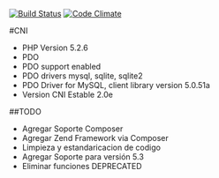 
[![Build Status](https://travis-ci.org/sbarrat/cni.svg)](https://travis-ci.org/sbarrat/cni)
[![Code Climate](https://codeclimate.com/github/sbarrat/cni/badges/gpa.svg)](https://codeclimate.com/github/sbarrat/cni)

#CNI
- PHP Version 5.2.6
- PDO
- PDO support	enabled
- PDO drivers 	mysql, sqlite, sqlite2
- PDO Driver for MySQL, client library version	5.0.51a
- Version CNI Estable 2.0e

##TODO
- Agregar Soporte Composer
- Agregar Zend Framework via Composer
- Limpieza y estandaricacion de codigo
- Agregar Soporte para versión 5.3
- Eliminar funciones DEPRECATED
